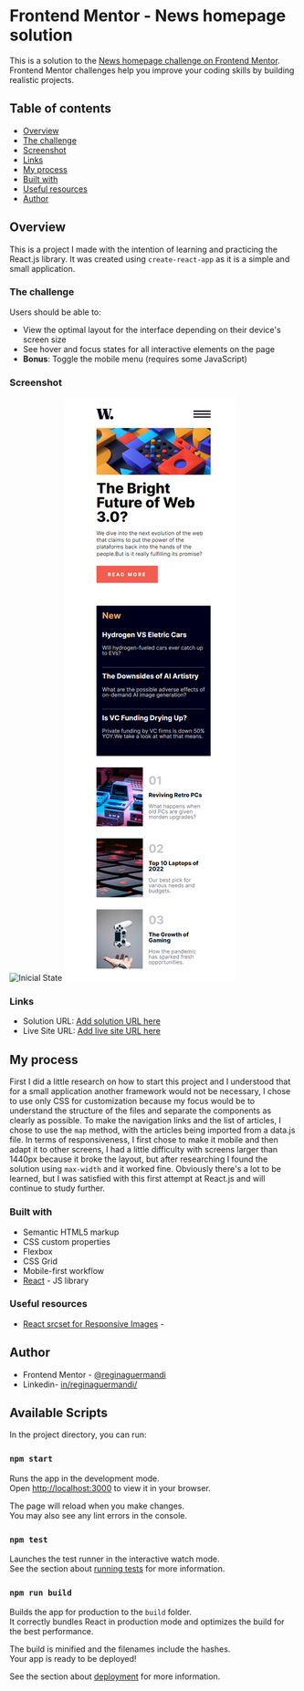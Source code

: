 # Frontend Mentor - News homepage solution

This is a solution to the [News homepage challenge on Frontend Mentor](https://www.frontendmentor.io/challenges/news-homepage-H6SWTa1MFl). Frontend Mentor challenges help you improve your coding skills by building realistic projects. 

## Table of contents

  - [Overview](#overview)
  - [The challenge](#the-challenge)
  - [Screenshot](#screenshot)
  - [Links](#links)
  - [My process](#my-process)
  - [Built with](#built-with)
  - [Useful resources](#useful-resources)
  - [Author](#author)

## Overview

This is a project I made with the intention of learning and practicing the React.js library. It was created using ```create-react-app``` as it is a simple and small application.

### The challenge

Users should be able to:

- View the optimal layout for the interface depending on their device's screen size
- See hover and focus states for all interactive elements on the page
- **Bonus**: Toggle the mobile menu (requires some JavaScript)

### Screenshot

![Inicial State](./public/inicial-state.png.)
![Mobile Version](./public/mobile-v.png)

### Links

- Solution URL: [Add solution URL here](https://github.com/reginaguermandi/homepage)
- Live Site URL: [Add live site URL here](https://your-live-site-url.com)

## My process

First I did a little research on how to start this project and I understood that for a small application another framework would not be necessary, I chose to use only CSS for customization because my focus would be to understand the structure of the files and separate the components as clearly as possible.
To make the navigation links and the list of articles, I chose to use the ```map``` method, with the articles being imported from a data.js file.
In terms of responsiveness, I first chose to make it mobile and then adapt it to other screens, I had a little difficulty with screens larger than 1440px because it broke the layout, but after researching I found the solution using ```max-width``` and it worked fine.
Obviously there's a lot to be learned, but I was satisfied with this first attempt at React.js and will continue to study further.

### Built with

- Semantic HTML5 markup
- CSS custom properties
- Flexbox
- CSS Grid
- Mobile-first workflow
- [React](https://reactjs.org/) - JS library


### Useful resources

- [React srcset for Responsive Images](https://crystallize.com/blog/react-srcset-for-responsive-images) - 

## Author

- Frontend Mentor - [@reginaguermandi](https://www.frontendmentor.io/profile/reginaguermandi)
- Linkedin- [in/reginaguermandi/](https://www.linkedin.com/in/reginaguermandi/)

## Available Scripts

In the project directory, you can run:

### `npm start`

Runs the app in the development mode.\
Open [http://localhost:3000](http://localhost:3000) to view it in your browser.

The page will reload when you make changes.\
You may also see any lint errors in the console.

### `npm test`

Launches the test runner in the interactive watch mode.\
See the section about [running tests](https://facebook.github.io/create-react-app/docs/running-tests) for more information.

### `npm run build`

Builds the app for production to the `build` folder.\
It correctly bundles React in production mode and optimizes the build for the best performance.

The build is minified and the filenames include the hashes.\
Your app is ready to be deployed!

See the section about [deployment](https://facebook.github.io/create-react-app/docs/deployment) for more information.
